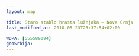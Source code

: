 ```yaml
---
layout: map

title: Staro stablo hrasta lužnjaka – Nova Crnja
last_modified_at: 2018-05-23T23:37:54+02:00

WDPA: [555589094]
geoSrbija:
---
```

